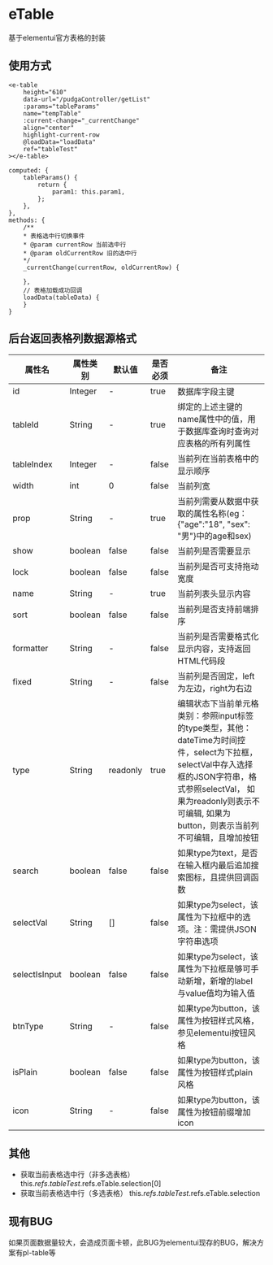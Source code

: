 # eTable
基于elementui官方表格的封装
## 使用方式
```vue
<e-table
    height="610"
    data-url="/pudgaController/getList"
    :params="tableParams"
    name="tempTable"
    :current-change="_currentChange"
    align="center"
    highlight-current-row
    @loadData="loadData"
    ref="tableTest"
></e-table>

computed: {
    tableParams() {
        return {
            param1: this.param1,
        };
    },
},
methods: {
    /**
    * 表格选中行切换事件
    * @param currentRow 当前选中行
    * @param oldCurrentRow 旧的选中行
    */
    _currentChange(currentRow, oldCurrentRow) {
        
    },
    // 表格加载成功回调
    loadData(tableData) {
    }
}
```
## 后台返回表格列数据源格式

| 属性名 | 属性类别 | 默认值 | 是否必须 | 备注 | 
|  ----  | ----  | ----  | ----  | ---- |
| id | Integer | - | true | 数据库字段主键 | 
| tableId | String | - | true | 绑定的上述主键的name属性中的值，用于数据库查询时查询对应表格的所有列属性 |
| tableIndex | Integer | - | false | 当前列在当前表格中的显示顺序 |
| width | int | 0 | false | 当前列宽 |
| prop | String | - | true | 当前列需要从数据中获取的属性名称(eg：{"age":"18", "sex": "男"}中的age和sex) |
| show | boolean | false | false | 当前列是否需要显示 |
| lock | boolean | false | false | 当前列是否可支持拖动宽度 |
| name | String | - | true | 当前列表头显示内容 |
| sort | boolean | false | false | 当前列是否支持前端排序 |
| formatter | String | - | false | 当前列是否需要格式化显示内容，支持返回HTML代码段 |
| fixed | String | - | false | 当前列是否固定，left为左边，right为右边 |
| type | String | readonly | true | 编辑状态下当前单元格类别：参照input标签的type类型，其他： dateTime为时间控件，select为下拉框，selectVal中存入选择框的JSON字符串，格式参照selectVal， 如果为readonly则表示不可编辑, 如果为button，则表示当前列不可编辑，且增加按钮 |
| search | boolean | false | false | 如果type为text，是否在输入框内最后追加搜索图标，且提供回调函数 |
| selectVal | String | [] | false | 如果type为select，该属性为下拉框中的选项。注：需提供JSON字符串选项 |
| selectIsInput | boolean | false | false | 如果type为select，该属性为下拉框是够可手动新增，新增的label与value值均为输入值|
| btnType | String | - | false | 如果type为button，该属性为按钮样式风格，参见elementui按钮风格 |
| isPlain | boolean | false | false | 如果type为button，该属性为按钮样式plain风格 |
| icon | String | - | false | 如果type为button，该属性为按钮前缀增加icon |


## 其他
- 获取当前表格选中行（非多选表格）              this.$refs.tableTest.$refs.eTable.selection[0]
- 获取当前表格选中行（多选表格）                this.$refs.tableTest.$refs.eTable.selection


## 现有BUG
如果页面数据量较大，会造成页面卡顿，此BUG为elementui现存的BUG，解决方案有pl-table等
